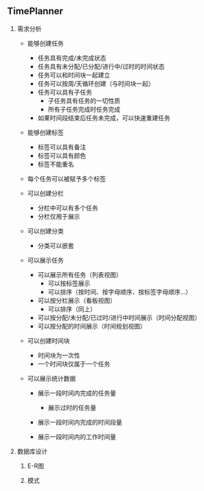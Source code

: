 ## TimePlanner

1. 需求分析

   - 能够创建任务

     - 任务具有完成/未完成状态
     - 任务具有未分配/已分配/进行中/过时的时间状态
     - 任务可以和时间块一起建立
     - 任务可以按周/天循环创建（与时间块一起）
     - 任务可以具有子任务
       - 子任务具有任务的一切性质
       - 所有子任务完成时任务完成
     - 如果时间段结束后任务未完成，可以快速重建任务

   - 能够创建标签

     - 标签可以具有备注
     - 标签可以具有颜色
     - 标签不能重名

   - 每个任务可以被赋予多个标签

   - 可以创建分栏

     - 分栏中可以有多个任务
     - 分栏仅用于展示

   - 可以创建分类

     - 分类可以嵌套

   - 可以展示任务

     - 可以展示所有任务（列表视图）
       - 可以按标签展示
       - 可以排序（按时间、按字母顺序、按标签字母顺序…）
     - 可以按分栏展示（看板视图）
       - 可以排序（同上）
     - 可以按分配/未分配/已过时/进行中时间展示（时间分配视图）
     - 可以按分配的时间展示（时间规划视图）

   - 可以创建时间块

     - 时间块为一次性
     - 一个时间块仅属于一个任务

   - 可以展示统计数据

     - 展示一段时间内完成的任务量

       - 展示过时的任务量

     - 展示一段时间内完成的时间段量

     - 展示一段时间内的工作时间量

       

2. 数据库设计

   1. E-R图

      

   2. 模式